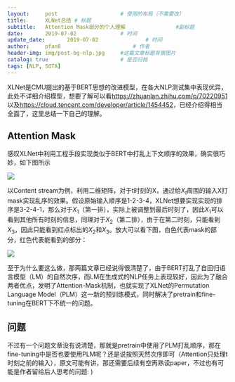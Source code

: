```yaml
---
layout:     post   				    # 使用的布局（不需要改）
title:      XLNet总结	# 标题 
subtitle:   Attention Mask部分的个人理解				 #副标题
date:       2019-07-02 				# 时间
update_date:       2019-07-02 				# 时间
author:     pfan8 						# 作者
header-img: img/post-bg-nlp.jpg 	#这篇文章标题背景图片
catalog: true 						# 是否归档
tags: [NLP, SOTA]
---
```


XLNet是CMU提出的基于BERT思想的改进模型，在各大NLP测试集中表现优异，此处不详细介绍模型，想要了解可以看<https://zhuanlan.zhihu.com/p/70220951>以及<https://cloud.tencent.com/developer/article/1454452>，已经介绍得相当全面了，这里总结一下自己的理解。

## Attention Mask

感叹XLNet中利用工程手段实现类似于BERT中打乱上下文顺序的效果，确实很巧妙，如下图所示

![](https://ask.qcloudimg.com/http-save/yehe-2194270/ra1zldsa1.jpeg?imageView2/2/w/1620)

以Content stream为例，利用二维矩阵，对于t时刻的X，通过给$X_t$周围的输入X打mask实现乱序的效果。假设原始输入顺序是1-2-3-4，XLNet想要实现实现的排序是3-2-4-1，那么对于$X_1$（第一排），实际上被调整到最后时刻了，因此$X_1$可以看到其他所有时刻的信息，同理对于$X_2$（第二排），由于在第二时刻，只能看到$X_3$，因此只能看到红点标出的$X_2$和$X_3$。放大可以看下图，白色代表mask的部分，红色代表能看到的部分：

![](https://thumbsnap.com/i/Jw2t9pYI.png?0702)

至于为什么要这么做，那两篇文章已经说得很清楚了，由于BERT打乱了自回归语言模型（LM）的自然次序，而LM在生成式的NLP任务上表现较好，因此为了融合两者优点，发明了Attention-Mask机制，也就实现了XLNet的Permutation Language Model（PLM）这一新的预训练模式，同时解决了pretrain和fine-tuning在BERT下不统一的问题。

## 问题

不过有一个问题文章没有说清楚，那就是pretrain中使用了PLM打乱顺序，那在fine-tuning中是否也要使用PLM呢？还是说按照天然次序即可（Attention只处理t时刻之前的输入），原文可能有讲，那还需要后续有空再熟读paper，不过也有可能是作者留给后人思考的问题: )